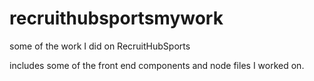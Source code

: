 # recruithubsportsmywork
some of the work I did on RecruitHubSports


includes some of the front end components and node files I worked on.
